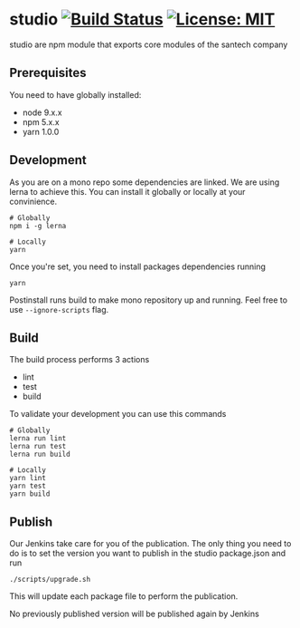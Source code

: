 studio
[![Build Status](https://travis-ci.org/santech-org/studio.svg?branch=master)](https://travis-ci.org/santech-org/studio)
[![License: MIT](https://img.shields.io/badge/License-MIT-blue.svg)](https://opensource.org/licenses/MIT)
========

studio are npm module that exports core modules of the santech company

## Prerequisites

You need to have globally installed:

* node 9.x.x
* npm 5.x.x
* yarn 1.0.0

## Development

As you are on a mono repo some dependencies are linked. We are using lerna to achieve this. You can install it globally or locally at your convinience.

```
# Globally
npm i -g lerna

# Locally
yarn
```

Once you're set, you need to install packages dependencies running

```
yarn
```

Postinstall runs build to make mono repository up and running. Feel free to use `--ignore-scripts` flag.

## Build

The build process performs 3 actions

 - lint
 - test
 - build

To validate your development you can use this commands

```
# Globally
lerna run lint
lerna run test
lerna run build

# Locally
yarn lint
yarn test
yarn build
```

## Publish

Our Jenkins take care for you of the publication. The only thing you need to do is to set the version you want to publish in the studio package.json and run

```
./scripts/upgrade.sh
```

This will update each package file to perform the publication.

No previously published version will be published again by Jenkins
